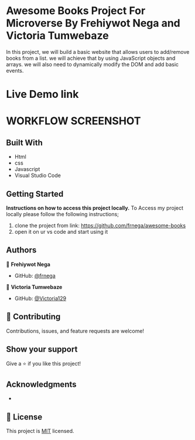 # Awesome Books Project For Microverse By Frehiywot Nega and Victoria Tumwebaze

In this project, we will build a basic website that allows users to add/remove books from a list. we will achieve that by using JavaScript objects and arrays. we will also need to dynamically modify the DOM and add basic events.

# Live Demo link


# WORKFLOW SCREENSHOT 


## Built With

- Html
- css
- Javascript
- Visual Studio Code

## Getting Started

**Instructions on how to access this project locally.**
 To Access my project locally please follow the following instructions;
1. clone the project from link:  https://github.com/frnega/awesome-books
2. open it on ur vs code and start using it 


## Authors

👤 **Frehiywot Nega**
- GitHub: [@frnega](https://github.com/frnega)



👤 **Victoria Tumwebaze**

- GitHub: [@Victoria129](https://github.com/Victoria129)


## 🤝 Contributing

Contributions, issues, and feature requests are welcome!


## Show your support

Give a ⭐️ if you like this project!

## Acknowledgments

-

## 📝 License

This project is [MIT](./MIT.md) licensed.
